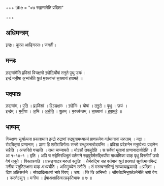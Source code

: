 +++
title = "०७ रुद्राणामेति प्रदिशा"

+++
## अधिमन्त्रम्
इन्द्रः। कुत्स आङ्गिरसः। जगती।

## मन्त्रः
रु॒द्राणा॑मेति प्र॒दिशा॑ विचक्ष॒णो रु॒द्रेभि॒र्योषा॑ तनुते पृ॒थु ज्रयः॑ ।  
इन्द्रं॑ मनी॒षा अ॒भ्य॑र्चति श्रु॒तं म॒रुत्व॑न्तं स॒ख्याय॑ हवामहे ॥

## पदपाठः
रु॒द्राणा॑म् । ए॒ति॒ । प्र॒ऽदिशा॑ । वि॒ऽच॒क्ष॒णः । रु॒द्रेभिः॑ । योषा॑ । त॒नु॒ते॒ । पृ॒थु । ज्रयः॑ ।  
इन्द्र॑म् । म॒नी॒षा । अ॒भि । अ॒र्च॒ति॒ । श्रु॒तम् । म॒रुत्व॑न्तम् । स॒ख्याय॑ । ह॒वा॒म॒हे॒ ॥

## भाष्यम्
विचक्षणः सूर्यात्मना प्रकाशमान इन्द्रो रुद्राणां रुद्रपुत्रामध्यात्मं प्राणरूपेण वर्तमानानां मरुताम् । यद्वा । रोदयितृणां प्राणानाम् । प्राणा हि शरीरान्निर्गताः सन्तो बन्धुजनान्रोदयन्ति । प्रदिशा प्रदेशनेन मनुष्येभ्यः प्रदानेन सहैति । अन्तरिक्षे गच्छति । तथा चाम्नायते । योऽसौ तपन्नुदेति । स सर्वेषां भूतानां प्राणानादायोदेति । तै आ १-१४-१ । इति । अपि च रुद्रेभिरधिभूतं वर्तमानै रुद्रपुत्रैर्मरुद्भिर्योषा माध्यमिका वाक् पृथु विस्तीर्णं ज्रयो वेगं तनुते । विस्तारयति । प्रसङ्गादत्र मरुतां स्तुतिः । तैर्मरुद्भिः सह वर्तमानं श्रुतं प्रख्यातं सूर्यात्मानमिन्द्रं मनीषा स्तुतिलक्षणा वाक् अभ्यर्चति । अभिमुख्येन स्तौति । तं मरुत्वन्तमिन्द्रं सख्यायाह्वयामहे ॥ प्रदिशा । दिश अतिसर्जने । संपदादिलक्षणो भावे क्विप् । ज्रयः । जि ज्रि अभिभवे । ज्रीयतेऽभिभूयतेऽनेनेति ज्रयो वेगः । करणेऽसुन् । मनीषा । ईषाअक्षादित्वात्प्रकृतिभावः ॥ ७ ॥